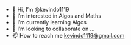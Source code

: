 - 👋 Hi, I’m @kevindo1119
- 👀 I’m interested in Algos and Maths
- 🌱 I’m currently learning Algos
- 💞️ I’m looking to collaborate on ...
- 📫 How to reach me kevindo1119@gmail.com

<!---
kevindo1119/kevindo1119 is a ✨ special ✨ repository because its `README.md` (this file) appears on your GitHub profile.
You can click the Preview link to take a look at your changes.
--->
